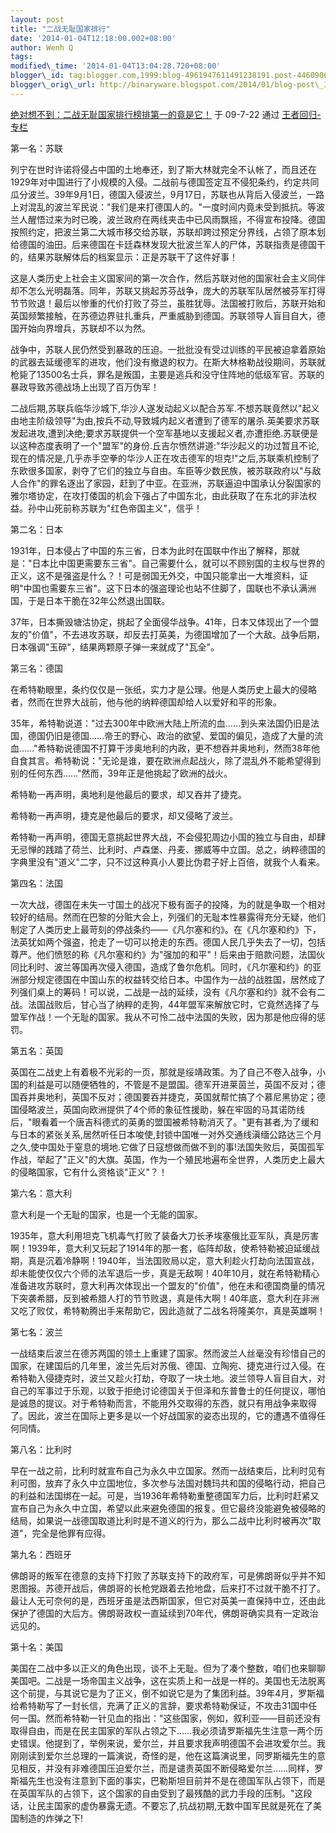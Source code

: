 ```yaml
--- 
layout: post 
title: "二战无耻国家排行" 
date: '2014-01-04T12:18:00.002+08:00' 
author: Wenh Q
tags:
modified\_time: '2014-01-04T13:04:28.720+08:00' 
blogger\_id: tag:blogger.com,1999:blog-4961947611491238191.post-4460906461345308769
blogger\_orig\_url: http://binaryware.blogspot.com/2014/01/blog-post\_3572.html
---
```

[绝对想不到：二战无耻国家排行榜排第一的竟是它！](http://blog.china.com/u/060604/863/200907/4987483.html)
于 09-7-22 通过 [王者回归-专栏](http://blog.china.com/u/060604/863/)



第一名：苏联



列宁在世时许诺将侵占中国的土地奉还，到了斯大林就完全不认帐了，而且还在1929年对中国进行了小规模的入侵。二战前与德国签定互不侵犯条约，约定共同瓜分波兰。39年9月1日，德国入侵波兰，9月17日，苏联也从背后入侵波兰，一路上对混乱的波兰军民说："我们是来打德国人的。"一度时间内竟未受到抵抗。等波兰人醒悟过来为时已晚，波兰政府在两线夹击中已风雨飘摇，不得宣布投降。德国按照约定，把波兰第二大城市移交给苏联，苏联却跨过预定分界线，占领了原本划给德国的油田。后来德国在卡廷森林发现大批波兰军人的尸体，苏联指责是德国干的，结果苏联解体后的档案显示：正是苏联干了这件好事！



这是人类历史上社会主义国家间的第一次合作，然后苏联对他的国家社会主义同伴却不怎么光明磊落。同年，苏联又挑起苏芬战争，庞大的苏联军队居然被芬军打得节节败退！最后以惨重的代价打败了芬兰，虽胜犹辱。法国被打败后，苏联开始和英国频繁接触，在苏德边界驻扎重兵，严重威胁到德国。苏联领导人盲目自大，德国开始向界增兵，苏联却不以为然。



战争中，苏联人民仍然受到暴政的压迫。一批批没有受过训练的平民被迫拿着原始的武器去延缓德军的进攻，他们没有撤退的权力。在斯大林格勒战役期间，苏联就枪毙了13500名士兵，罪名是叛国，主要是逃兵和没守住阵地的低级军官。苏联的暴政导致苏德战场上出现了百万伪军！



二战后期,苏联兵临华沙城下,华沙人遂发动起义以配合苏军.不想苏联竟然以"起义由地主阶级领导"为由,按兵不动,导致城内起义者遭到了德军的屠杀.英美要求苏联发起进攻,遭到决绝;要求苏联提供一个空军基地以支援起义者,亦遭拒绝.苏联便是以这种态度表明了一个"盟军"的身份.丘吉尔愤然讲道:"华沙起义的功过暂且不论,现在的情况是,几乎赤手空拳的华沙人正在攻击德军的坦克!"之后,苏联乘机控制了东欧很多国家，剥夺了它们的独立与自由。车臣等少数民族，被苏联政府以"与敌人合作"的罪名逐出了家园，赶到了中亚。在亚洲，苏联逼迫中国承认分裂国家的雅尔塔协定，在攻打倭国的机会下强占了中国东北，由此获取了在东北的非法权益。孙中山死前称苏联为"红色帝国主义"，信乎！



第二名：日本



1931年，日本侵占了中国的东三省，日本为此时在国联中作出了解释，那就是："日本比中国更需要东三省"。自己需要什么，就可以不顾别国的主权与世界的正义，这不是强盗是什么？！可是弱国无外交，中国只能拿出一大堆资料，证明"中国也需要东三省"。这下日本的强盗理论也站不住脚了，国联也不承认满洲国，于是日本干脆在32年公然退出国联。



37年，日本撕毁塘沽协定，挑起了全面侵华战争。41年，日本又体现出了一个盟友的"价值"，不去进攻苏联，却反去打英美，为德国增加了一个大敌。战争后期，日本强调"玉碎"，结果两颗原子弹一来就成了"瓦全"。



第三名：德国



在希特勒眼里，条约仅仅是一张纸，实力才是公理。他是人类历史上最大的侵略者，然而在世界大战前，他与他的纳粹德国却给人以爱好和平的形象。



35年，希特勒说道："过去300年中欧洲大陆上所流的血……到头来法国仍旧是法国，德国仍旧是德国……帝王的野心、政治的欲望、爱国的偏见，造成了大量的流血……"希特勒说德国不打算干涉奥地利的内政，更不想吞并奥地利，然而38年他自食其言。希特勒说："无论是谁，要在欧洲点起战火，除了混乱外不能希望得到别的任何东西……"然而，39年正是他挑起了欧洲的战火。



希特勒一再声明，奥地利是他最后的要求，却又吞并了捷克。



希特勒一再声明，捷克是他最后的要求，却又侵略了波兰。



希特勒一再声明，德国无意挑起世界大战，不会侵犯周边小国的独立与自由，却肆无忌惮的践踏了荷兰、比利时、卢森堡、丹麦、挪威等中立国。总之，纳粹德国的字典里没有"道义"二字，只不过这种真小人要比伪君子好上百倍，就我个人看来。



第四名：法国



一次大战，德国在未失一寸国土的战况下极有面子的投降，为的就是争取一个相对较好的结局。然而在巴黎的分赃大会上，列强们的无耻本性暴露得充分无疑，他们制定了人类历史上最苛刻的停战条约——《凡尔塞和约》。在《凡尔塞和约》下，法英犹如两个强盗，抢走了一切可以抢走的东西。德国人民几乎失去了一切，包括尊严。他们愤怒的称《凡尔塞和约》为"强加的和平"！后来由于赔款问题，法国伙同比利时、波兰等国再次侵入德国，造成了鲁尔危机。同时，《凡尔塞和约》的亚洲部分规定德国在中国山东的权益转交给日本。中国作为一战的战胜国，居然成了列强们桌上的筹码！可以说，二战是一战的延续，没有《凡尔塞和约》就不会有二战。法国战败后，甘心当了纳粹的走狗，44年盟军来解放它时，它竟然选择了与盟军作战！一个无耻的国家。我从不可怜二战中法国的失败，因为那是他应得的惩罚。



第五名：英国



英国在二战史上有着极不光彩的一页，那就是绥靖政策。为了自己不卷入战争，小国的利益是可以随便牺牲的，不管是不是盟国。德军开进莱茵兰，英国不反对；德国吞并奥地利，英国不反对；德国要吞并捷克，英国就帮忙搞了个慕尼黑协定；德国侵略波兰，英国向欧洲提供了4个师的象征性援助，躲在牢固的马其诺防线后，"眼看着一个唐吉科德式的英勇的盟国被希特勒消灭了。"更有甚者,为了缓和与日本的紧张关系,居然听任日本唆使,封锁中国唯一对外交通线滇缅公路达三个月之久,使中国处于窒息的境地.它做了日寇想做而做不到的事!法国失败后，英国孤军作战，举起了"正义"的大旗。英国，作为一个殖民地遍布全世界，人类历史上最大的侵略国家，它有什么资格谈"正义"？！



第六名：意大利



意大利是一个无耻的国家，也是一个无能的国家。



1935年，意大利用坦克飞机毒气打败了装备大刀长矛埃塞俄比亚军队，真是厉害啊！1939年，意大利又玩起了1914年的那一套，临阵却敌，使希特勒被迫延缓战期，真是沉着冷静啊！1940年，当法国败局以定，意大利趁火打劫向法国宣战，却未能使仅仅六个师的法军退后一步，真是无敌啊！40年10月，就在希特勒精心准备进攻苏联时，意大利再次体现出一个盟友的"价值"，他在未和德国商量的情况下突袭希腊，反到被希腊人打的节节败退，真是伟大啊！40年底，意大利在非洲又吃了败仗，希特勒腾出手来帮助它，因此造就了二战名将隆美尔，真是英雄啊！



第七名：波兰



一战结束后波兰在德苏两国的领土上重建了国家。然而波兰人丝毫没有珍惜自己的国家，在建国后的几年里，波兰先后对苏俄、德国、立陶宛、捷克进行过入侵。在希特勒入侵捷克时，波兰又趁火打劫，夺取了一块土地。波兰领导人盲目自大，对自己的军事过于乐观，以致于拒绝讨论德国关于但泽和东普鲁士的任何提议，哪怕是诚恳的提议。对于希特勒而言，不能用外交取得的东西，就只有用战争来取得了。因此，波兰在国际上更多是以一个好战国家的姿态出现的，它的遭遇不值得任何同情。



第八名：比利时



早在一战之前，比利时就宣布自己为永久中立国家。然而一战结束后，比利时见有利可图，放弃了永久中立国地位，多次参与法国对魏玛共和国的侵略行动，把自己的利益和法国绑在一起。可是，当1936年希特勒重整德国军力后，比利时赶紧又宣布自己为永久中立国，希望以此来避免德国的报复。但它最终没能避免被侵略的结局，如果说一战德国取道比利时是不道义的行为，那么二战中比利时被再次"取道"，完全是他罪有应得。



第九名：西班牙



佛朗哥的叛军在德意的支持下打败了苏联支持下的政府军，可是佛朗哥似乎并不知恩图报。苏德开战后，佛朗哥的长枪党跟着去抢地盘，后来打不过就干脆不打了。最让人无可奈何的是，西班牙虽是法西斯国家，但它对英美一直保持中立，还由此保护了德国的大后方。佛朗哥政权一直延续到70年代，佛朗哥确实具有一定政治远见的。



第十名：美国



美国在二战中多以正义的角色出现，谈不上无耻。但为了凑个整数，咱们也来聊聊美国吧。二战是一场帝国主义战争，这在实质上和一战是一样的。美国也无法脱离这个前提，与其说它是为了正义，倒不如说它是为了集团利益。39年4月，罗斯福给希特勒写了一封长信，充满了正义的言辞，要求希特勒保证，不攻击31国中任何一国。然而希特勒一针见血的指出："这些国家，例如，叙利亚——目前还没有取得自由，而是在民主国家的军队占领之下……我必须请罗斯福先生注意一两个历史错误。他提到了，举例来说，爱尔兰，并且要求我声明德国不会进攻爱尔兰。我刚刚读到爱尔兰总理的一篇演说，奇怪的是，他在这篇演说里，同罗斯福先生的意见相反，并没有非难德国压迫爱尔兰，而是谴责英国不断侵略爱尔兰……同样，罗斯福先生也没有注意到下面的事实，巴勒斯坦目前并不是在德国军队占领下，而是在英国军队的占领下，这个国家的自由受到了最残酷的武力手段的压制。"这段话，让民主国家的虚伪暴露无遗。不要忘了,抗战初期,无数中国军民就是死在了美国制造的炸弹之下!
